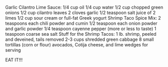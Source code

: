 Garlic Cilantro Lime Sauce:
1/4 cup oil
1/4 cup water
1/2 cup chopped green onions
1/2 cup cilantro leaves
2 cloves garlic
1/2 teaspoon salt
juice of 2 limes
1/2 cup sour cream or full-fat Greek yogurt
Shrimp Taco Spice Mix:
2 teaspoons each chili powder and cumin
1/2 teaspoon each onion powder and garlic powder
1/4 teaspoon cayenne pepper (more or less to taste)
1 teaspoon coarse sea salt
Stuff for the Shrimp Tacos:
1 lb. shrimp, peeled and deveined, tails removed
2-3 cups shredded green cabbage
8 small tortillas (corn or flour)
avocados, Cotija cheese, and lime wedges for serving

EAT IT!!!
